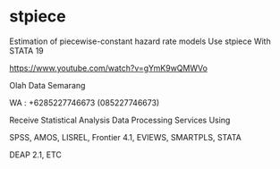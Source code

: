 # stpiece
Estimation of piecewise-constant hazard rate models Use stpiece With STATA 19

https://www.youtube.com/watch?v=gYmK9wQMWVo

Olah Data Semarang

WA : +6285227746673 (085227746673)

Receive Statistical Analysis Data Processing Services Using

SPSS, AMOS, LISREL, Frontier 4.1, EVIEWS, SMARTPLS, STATA

DEAP 2.1, ETC
